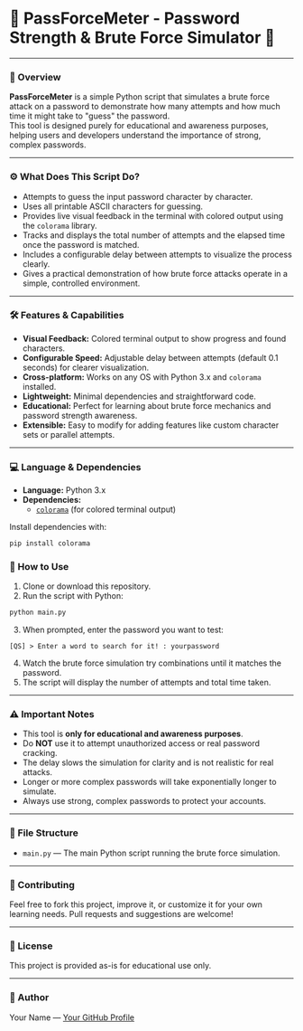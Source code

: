 # 🚀 PassForceMeter - Password Strength & Brute Force Simulator 🔐

---

### 📜 Overview

**PassForceMeter** is a simple Python script that simulates a brute force attack on a password to demonstrate how many attempts and how much time it might take to "guess" the password.  
This tool is designed purely for educational and awareness purposes, helping users and developers understand the importance of strong, complex passwords.

---

### ⚙️ What Does This Script Do?

- Attempts to guess the input password character by character.
- Uses all printable ASCII characters for guessing.
- Provides live visual feedback in the terminal with colored output using the `colorama` library.
- Tracks and displays the total number of attempts and the elapsed time once the password is matched.
- Includes a configurable delay between attempts to visualize the process clearly.
- Gives a practical demonstration of how brute force attacks operate in a simple, controlled environment.

---

### 🛠️ Features & Capabilities

- **Visual Feedback:** Colored terminal output to show progress and found characters.
- **Configurable Speed:** Adjustable delay between attempts (default 0.1 seconds) for clearer visualization.
- **Cross-platform:** Works on any OS with Python 3.x and `colorama` installed.
- **Lightweight:** Minimal dependencies and straightforward code.
- **Educational:** Perfect for learning about brute force mechanics and password strength awareness.
- **Extensible:** Easy to modify for adding features like custom character sets or parallel attempts.

---

### 💻 Language & Dependencies

- **Language:** Python 3.x  
- **Dependencies:**  
  - [`colorama`](https://pypi.org/project/colorama/) (for colored terminal output)

Install dependencies with:

```bash
pip install colorama
````



### 🚀 How to Use

1. Clone or download this repository.
2. Run the script with Python:

```bash
python main.py
```

3. When prompted, enter the password you want to test:

```
[QS] > Enter a word to search for it! : yourpassword
```

4. Watch the brute force simulation try combinations until it matches the password.
5. The script will display the number of attempts and total time taken.

---

### ⚠️ Important Notes

* This tool is **only for educational and awareness purposes**.
* Do **NOT** use it to attempt unauthorized access or real password cracking.
* The delay slows the simulation for clarity and is not realistic for real attacks.
* Longer or more complex passwords will take exponentially longer to simulate.
* Always use strong, complex passwords to protect your accounts.

---

### 📂 File Structure

* `main.py` — The main Python script running the brute force simulation.

---

### 🤝 Contributing

Feel free to fork this project, improve it, or customize it for your own learning needs. Pull requests and suggestions are welcome!

---

### 📝 License

This project is provided as-is for educational use only.

---

### 👤 Author

Your Name — [Your GitHub Profile](https://github.com/yourusername)

```
```
